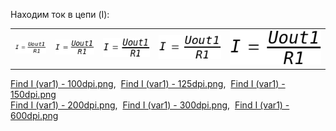 Находим ток в цепи (I):
<br>
<table>
<tr>

<td>
<img src="https://github.com/drilnet/electronics/blob/master/Divider%20by%20R1%20and%20R2%20(formulas%2C%20calculations%2C%20HTML%20%2B%20JavaScript%20calculator)/Divider%20-%20Formulas/Find%20I%20(var1)%20-%20100dpi.png" title="100dpi">
</td>

<td>
<img src="https://github.com/drilnet/electronics/blob/master/Divider%20by%20R1%20and%20R2%20(formulas%2C%20calculations%2C%20HTML%20%2B%20JavaScript%20calculator)/Divider%20-%20Formulas/Find%20I%20(var1)%20-%20125dpi.png" title="125dpi">
</td>

<td>
<img src="https://github.com/drilnet/electronics/blob/master/Divider%20by%20R1%20and%20R2%20(formulas%2C%20calculations%2C%20HTML%20%2B%20JavaScript%20calculator)/Divider%20-%20Formulas/Find%20I%20(var1)%20-%20150dpi.png" title="150dpi">
</td>

<td>
<img src="https://github.com/drilnet/electronics/blob/master/Divider%20by%20R1%20and%20R2%20(formulas%2C%20calculations%2C%20HTML%20%2B%20JavaScript%20calculator)/Divider%20-%20Formulas/Find%20I%20(var1)%20-%20200dpi.png" title="200dpi">
</td>

<td>
<img src="https://github.com/drilnet/electronics/blob/master/Divider%20by%20R1%20and%20R2%20(formulas%2C%20calculations%2C%20HTML%20%2B%20JavaScript%20calculator)/Divider%20-%20Formulas/Find%20I%20(var1)%20-%20300dpi.png" title="300dpi">
</td>

</tr>
</table>

[Find I (var1) - 100dpi.png](https://github.com/drilnet/electronics/blob/master/Divider%20by%20R1%20and%20R2%20(formulas%2C%20calculations%2C%20HTML%20%2B%20JavaScript%20calculator)/Divider%20-%20Formulas/Find%20I%20(var1)%20-%20100dpi.png),&nbsp;
[Find I (var1) - 125dpi.png](https://github.com/drilnet/electronics/blob/master/Divider%20by%20R1%20and%20R2%20(formulas%2C%20calculations%2C%20HTML%20%2B%20JavaScript%20calculator)/Divider%20-%20Formulas/Find%20I%20(var1)%20-%20125dpi.png),&nbsp;
[Find I (var1) - 150dpi.png](https://github.com/drilnet/electronics/blob/master/Divider%20by%20R1%20and%20R2%20(formulas%2C%20calculations%2C%20HTML%20%2B%20JavaScript%20calculator)/Divider%20-%20Formulas/Find%20I%20(var1)%20-%20150dpi.png)
<br>
[Find I (var1) - 200dpi.png](https://github.com/drilnet/electronics/blob/master/Divider%20by%20R1%20and%20R2%20(formulas%2C%20calculations%2C%20HTML%20%2B%20JavaScript%20calculator)/Divider%20-%20Formulas/Find%20I%20(var1)%20-%20200dpi.png),&nbsp;
[Find I (var1) - 300dpi.png](https://github.com/drilnet/electronics/blob/master/Divider%20by%20R1%20and%20R2%20(formulas%2C%20calculations%2C%20HTML%20%2B%20JavaScript%20calculator)/Divider%20-%20Formulas/Find%20I%20(var1)%20-%20300dpi.png),&nbsp;
[Find I (var1) - 600dpi.png](https://github.com/drilnet/electronics/blob/master/Divider%20by%20R1%20and%20R2%20(formulas%2C%20calculations%2C%20HTML%20%2B%20JavaScript%20calculator)/Divider%20-%20Formulas/Find%20I%20(var1)%20-%20600dpi.png)
